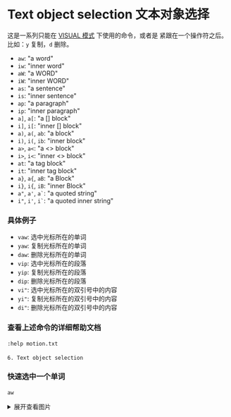 # Text object selection 文本对象选择

这是一系列只能在 [VISUAL 模式](README_vim_2_mode.md) 下使用的命令，或者是
紧跟在一个操作符之后。比如：`y` 复制，`d` 删除。

- `aw`: "a word"
- `iw`: "inner word"
- `aW`: "a WORD"
- `iW`: "inner WORD"
- `as`: "a sentence"
- `is`: "inner sentence"
- `ap`: "a paragraph"
- `ip`: "inner paragraph"
- `a]`, `a[`: "a [] block"
- `i]`, `i[`: "inner [] block"
- `a)`, `a(`, `ab`: "a block"
- `i)`, `i(`, `ib`: "inner block"
- `a>`, `a<`: "a <> block"
- `i>`, `i<`: "inner <> block"
- `at`: "a tag block"
- `it`: "inner tag block"
- `a}`, `a{`, `aB`: "a Block"
- `i}`, `i{`, `iB`: "inner Block"
- `a"`, `a'`, `` a` ``: "a quoted string"
- `i"`, `i'`, `` i` ``: "a quoted inner string"

### 具体例子

- `vaw`: 选中光标所在的单词
- `yaw`: 复制光标所在的单词
- `daw`: 删除光标所在的单词
- `vip`: 选中光标所在的段落
- `yip`: 复制光标所在的段落
- `dip`: 删除光标所在的段落
- `vi"`: 选中光标所在的双引号中的内容
- `yi"`: 复制光标所在的双引号中的内容
- `di"`: 删除光标所在的双引号中的内容

### 查看上述命令的详细帮助文档

```
:help motion.txt

6. Text object selection
```

### 快速选中一个单词

```
aw
```

<details>
<summary>展开查看图片</summary>
<img src="../../images/vim_2_text_object_01.gif" alt="vim_2_text_object_01.gif" />
</details>

